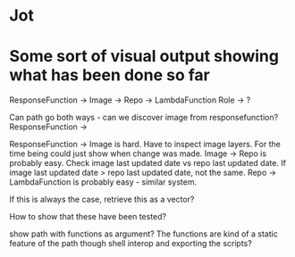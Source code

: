 # Jot


# Some sort of visual output showing what has been done so far

ResponseFunction -> Image -> Repo -> LambdaFunction
                                                         Role -> ?

Can path go both ways - can we discover image from responsefunction?
ResponseFunction -> 

ResponseFunction -> Image is hard. Have to inspect image layers. For the time being could just show when change was made.
Image -> Repo is probably easy. Check image last updated date vs repo last updated date. If image last updated date > repo last updated date, not the same.
Repo -> LambdaFunction is probably easy - similar system.

If this is always the case, retrieve this as a vector?

How to show that these have been tested?

show path with functions as argument? The functions are kind of a static feature of the path though
shell interop and exporting the scripts?

